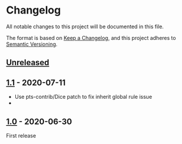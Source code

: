 # Changelog
All notable changes to this project will be documented in this file.

The format is based on [Keep a Changelog](https://keepachangelog.com/en/1.0.0/),
and this project adheres to [Semantic Versioning](https://semver.org/spec/v2.0.0.html).

## [Unreleased]

## [1.1] - 2020-07-11
- Use pts-contrib/Dice patch to fix inherit global rule issue
-
## [1.0] - 2020-06-30
First release

[Unreleased]: https://github.com/pattisahusiwa/dice-wrapper/compare/v1.1...HEAD
[1.1]: https://github.com/pattisahusiwa/dice-wrapper/releases/tag/v1.1
[1.0]: https://github.com/pattisahusiwa/dice-wrapper/releases/tag/v1.0
